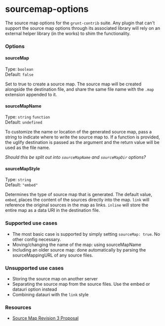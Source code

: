 sourcemap-options
=================

The source map options for the `grunt-contrib` suite. Any plugin that can't support the source map options through its associated library will rely on an external helper library (in the works) to shim the functionality.

### Options

#### sourceMap 

Type: `boolean`  
Default: `false`  

Set to true to create a source map. The source map will be created alongside the destination file, and share the same file name with the `.map` extension appended to it.

#### sourceMapName  

Type: `string`  `function`  
Default: `undefined`

To customize the name or location of the generated source map, pass a string to indicate where to write the source map to. If a function is provided, the uglify destination is passed as the argument and the return value will be used as the file name.

_Should this be split out into `sourceMapName` and `sourceMapDir` options?_

#### sourceMapStyle

Type: `string`  
Default: `"embed"`

Determines the type of source map that is generated. The default value, `embed`, places the content of the sources directly into the map. `link` will reference the original sources in the map as links. `inline` will store the entire map as a data URI in the destination file.

### Supported use cases

* The most basic case is supported by simply setting `sourceMap: true`. No other config necessary.
* Moving/changing the name of the map: using sourceMapName
* Including an older source map: done automatically by parsing the sourceMappingURL of any source files.


### Unsupported use cases

* Storing the source map on another server
* Separating the source map from the source files. Use the embed or datauri option instead
* Combining datauri with the `link` style

### Resources

* [Source Map Revision 3 Proposal](https://docs.google.com/document/d/1U1RGAehQwRypUTovF1KRlpiOFze0b-_2gc6fAH0KY0k/edit)
